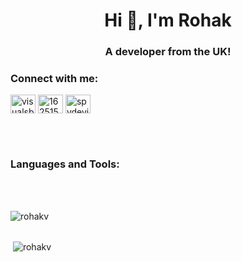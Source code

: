 <h1 align="center">Hi 👋, I'm Rohak</h1>
<h3 align="center">A developer from the UK!</h3>

<h3 align="left">Connect with me:</h3>
<p align="left">
<a href="https://twitter.com/visualsbyspyde" target="blank"><img align="center" src="https://raw.githubusercontent.com/rahuldkjain/github-profile-readme-generator/master/src/images/icons/Social/twitter.svg" alt="visualsbyspyde" height="30" width="40" /></a>
<a href="https://stackoverflow.com/users/16251511" target="blank"><img align="center" src="https://raw.githubusercontent.com/rahuldkjain/github-profile-readme-generator/master/src/images/icons/Social/stack-overflow.svg" alt="16251511" height="30" width="40" /></a>
<a href="https://www.behance.net/spydevisuals" target="blank"><img align="center" src="https://raw.githubusercontent.com/rahuldkjain/github-profile-readme-generator/master/src/images/icons/Social/behance.svg" alt="spydevisuals" height="30" width="40" /></a>
</p>

<br>
<br>

<h3 align="left">Languages and Tools:</h3>


<br>
<br>

<p><img align="left" src="https://github-readme-stats.vercel.app/api/top-langs/?username=rohakv&layout=compact&theme=dark&show_icons=true" alt="rohakv" /></p>

<br>
<br>

<p>&nbsp;<img align="center" src="https://github-readme-stats.vercel.app/api?username=rohakv&show_icons=true&theme=dark" alt="rohakv" /></p>

